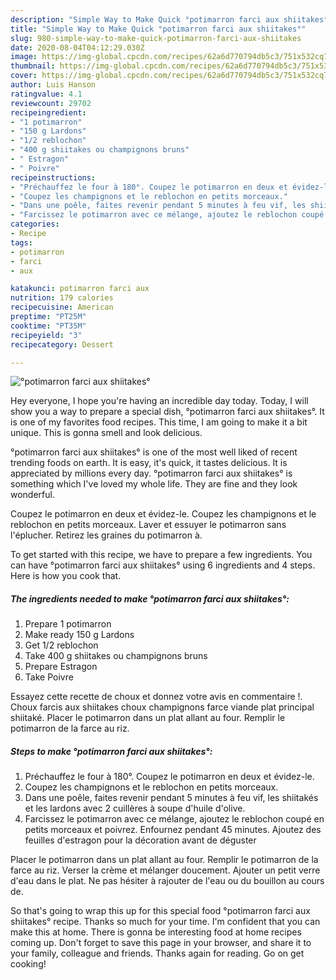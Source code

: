 ```yaml
---
description: "Simple Way to Make Quick °potimarron farci aux shiitakes°"
title: "Simple Way to Make Quick °potimarron farci aux shiitakes°"
slug: 980-simple-way-to-make-quick-potimarron-farci-aux-shiitakes
date: 2020-08-04T04:12:29.030Z
image: https://img-global.cpcdn.com/recipes/62a6d770794db5c3/751x532cq70/potimarron-farci-aux-shiitakes-photo-principale-de-la-recette.jpg
thumbnail: https://img-global.cpcdn.com/recipes/62a6d770794db5c3/751x532cq70/potimarron-farci-aux-shiitakes-photo-principale-de-la-recette.jpg
cover: https://img-global.cpcdn.com/recipes/62a6d770794db5c3/751x532cq70/potimarron-farci-aux-shiitakes-photo-principale-de-la-recette.jpg
author: Luis Hanson
ratingvalue: 4.1
reviewcount: 29702
recipeingredient:
- "1 potimarron"
- "150 g Lardons"
- "1/2 reblochon"
- "400 g shiitakes ou champignons bruns"
- " Estragon"
- " Poivre"
recipeinstructions:
- "Préchauffez le four à 180°. Coupez le potimarron en deux et évidez-le."
- "Coupez les champignons et le reblochon en petits morceaux."
- "Dans une poêle, faites revenir pendant 5 minutes à feu vif, les shiitakés et les lardons avec 2 cuillères à soupe d&#39;huile d&#39;olive."
- "Farcissez le potimarron avec ce mélange, ajoutez le reblochon coupé en petits morceaux et poivrez. Enfournez pendant 45 minutes. Ajoutez des feuilles d&#39;estragon pour la décoration avant de déguster"
categories:
- Recipe
tags:
- potimarron
- farci
- aux

katakunci: potimarron farci aux 
nutrition: 179 calories
recipecuisine: American
preptime: "PT25M"
cooktime: "PT35M"
recipeyield: "3"
recipecategory: Dessert

---
```



![°potimarron farci aux shiitakes°](https://img-global.cpcdn.com/recipes/62a6d770794db5c3/751x532cq70/potimarron-farci-aux-shiitakes-photo-principale-de-la-recette.jpg)

Hey everyone, I hope you're having an incredible day today. Today, I will show you a way to prepare a special dish, °potimarron farci aux shiitakes°. It is one of my favorites food recipes. This time, I am going to make it a bit unique. This is gonna smell and look delicious.

°potimarron farci aux shiitakes° is one of the most well liked of recent trending foods on earth. It is easy, it's quick, it tastes delicious. It is appreciated by millions every day. °potimarron farci aux shiitakes° is something which I've loved my whole life. They are fine and they look wonderful.

Coupez le potimarron en deux et évidez-le. Coupez les champignons et le reblochon en petits morceaux. Laver et essuyer le potimarron sans l&#39;éplucher. Retirez les graines du potimarron à.


To get started with this recipe, we have to prepare a few ingredients. You can have °potimarron farci aux shiitakes° using 6 ingredients and 4 steps. Here is how you cook that.

<!--inarticleads1-->

##### The ingredients needed to make °potimarron farci aux shiitakes°:

1. Prepare 1 potimarron
1. Make ready 150 g Lardons
1. Get 1/2 reblochon
1. Take 400 g shiitakes ou champignons bruns
1. Prepare  Estragon
1. Take  Poivre


Essayez cette recette de choux et donnez votre avis en commentaire !. Choux farcis aux shiitakes choux champignons farce viande plat principal shiitaké. Placer le potimarron dans un plat allant au four. Remplir le potimarron de la farce au riz. 

<!--inarticleads2-->

##### Steps to make °potimarron farci aux shiitakes°:

1. Préchauffez le four à 180°. Coupez le potimarron en deux et évidez-le.
1. Coupez les champignons et le reblochon en petits morceaux.
1. Dans une poêle, faites revenir pendant 5 minutes à feu vif, les shiitakés et les lardons avec 2 cuillères à soupe d&#39;huile d&#39;olive.
1. Farcissez le potimarron avec ce mélange, ajoutez le reblochon coupé en petits morceaux et poivrez. Enfournez pendant 45 minutes. Ajoutez des feuilles d&#39;estragon pour la décoration avant de déguster


Placer le potimarron dans un plat allant au four. Remplir le potimarron de la farce au riz. Verser la crème et mélanger doucement. Ajouter un petit verre d&#39;eau dans le plat. Ne pas hésiter à rajouter de l&#39;eau ou du bouillon au cours de. 

So that's going to wrap this up for this special food °potimarron farci aux shiitakes° recipe. Thanks so much for your time. I'm confident that you can make this at home. There is gonna be interesting food at home recipes coming up. Don't forget to save this page in your browser, and share it to your family, colleague and friends. Thanks again for reading. Go on get cooking!
